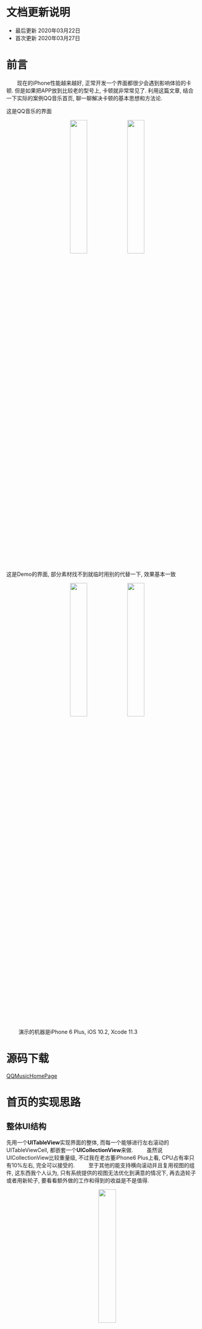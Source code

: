 # 文档更新说明
* 最后更新 2020年03月22日
* 首次更新 2020年03月27日

# 前言
　　现在的iPhone性能越来越好, 正常开发一个界面都很少会遇到影响体验的卡顿. 但是如果把APP放到比较老的型号上, 卡顿就非常常见了. 利用这篇文章, 结合一下实际的案例QQ音乐首页, 聊一聊解决卡顿的基本思想和方法论.

这是QQ音乐的界面
　　<div align=center>
　　<img src="http://blog.cocosdever.com/images/qq-music.jpg" width=30% /><img src="http://blog.cocosdever.com/images/qq-music2.jpg" width=30% />
　　</div>

这是Demo的界面, 部分素材找不到就临时用别的代替一下, 效果基本一致
　　<div align=center>
　　<img src="http://blog.cocosdever.com/images/qq-music-homepage.jpg" width=30% /><img src="http://blog.cocosdever.com/images/qq-music-homepage2.jpg" width=30% />
　　</div>
　　
演示的机器是iPhone 6 Plus, iOS 10.2, Xcode 11.3

# 源码下载

[QQMusicHomePage](https://github.com/cocos543/QQMusicHomePage)

# 首页的实现思路

## 整体UI结构

先用一个**UITableView**实现界面的整体, 而每一个能够进行左右滚动的UITableViewCell, 都嵌套一个**UICollectionView**来做. 
　　
虽然说UICollectionView比较重量级, 不过我在老古董iPhone6 Plus上看, CPU占有率只有10%左右, 完全可以接受的. 
　　
至于其他的能支持横向滚动并且复用视图的组件, 这东西我个人认为, 只有系统提供的视图无法优化到满意的情况下, 再去造轮子或者用新轮子, 要看看额外做的工作和得到的收益是不是值得.
　　
<div align=center>
　　<img src="http://blog.cocosdever.com/images/qq-music-ui-structure.jpg" width=30% />
</div>

## 布局方式

先用Auto Layout + XIB文件的形式开发视图. 自动布局相比手动布局, 好处就是速度快一些, 现在第一个版本用的是自动布局, 假如后面优化之后还有明显卡顿的话, 再考虑代码布局.

## 首页类型划分

### 顶部搜索框

QQ音乐的搜索框会随着页面向上移动而移动, 但是页面向下移动的时候, 搜索框则固定不动. 所以这里采用一个独立的UIView, 存放搜索框也左边的`音乐馆`**label**, 以及右边的Logo

<div align=center>
　　<img src="http://blog.cocosdever.com/images/qq-music-search.png" width=30% />
</div>

并且监听了TableView的`contentOffset`属性, 根据滚动的偏移量来设置搜索视图的位置. 这里用到了我之前做过的一个支持自动释放的便捷观察者类库 `"NSObject+CCEasyKVO.h"` , 有兴趣可以看代码.

### Banner

搜索框下面是一个可以左右滚动的Banner, 网上轮子很多, 这里就不重新做了.

### 固定内容的视图

这部分界面有5个图标, 因为是固定不变也不可以滚动的, 所以可以直接用普通的UIView或者UIStackView来做, 这里我直接用UICollectionView实现. 

再用另一个UITableVIewCell存放下方的`歌单新碟`, `数字专辑` 两个普通的UIView.
<div align=center>
　　<img src="http://blog.cocosdever.com/images/qq-music-function.png" width=30% /><img src="http://blog.cocosdever.com/images/qq-music-function-cell.png" width=10% />
</div>

### 横向瀑布流

`#话题部分` Topic是一个横向瀑布流视图, 采用自定义**UICollectionViewFlowLayout**实现.
<div align=center>
　　<img src="http://blog.cocosdever.com/images/qq-music-topic.gif" width=30% />
</div>

创建**TopicWalterfallFlowLayout**类, 继承自**UICollectionViewFlowLayout**, 重写`prepareLayout`方法, 算好每一个Topic的文本宽度并且缓存起来, 这样**TopicWalterfallFlowLayout**就可以算出全部**CollectionCell**的位置了. 效果如上图.

### 各种不同的CollectionViewCell

往下的可以横向滚动的视图都用UICollectionView实现, 其中分为多种不同的Cell. QQ音乐首页的Cell种类是后台配置的, 我这里只挑选其中几种实现, 其他的都是一样的道理.

<div align=center>
　　<img src="http://blog.cocosdever.com/images/qq-music-song-list.jpg" width=30% /><img src="http://blog.cocosdever.com/images/qq-music-movie.jpg" width=30% /><img src="http://blog.cocosdever.com/images/qq-music-vip.jpg" width=30% />
</div>

其中歌单的Cell, 因为要在图片上显示白色的文本, 所以我在图片上加了一个灰色渐变蒙版, 这样底部的数字看起来才会清晰. 不然遇到白色图片文字就看不清了. 另外两个Cell也是同理 不过截图没体现出来. 这些圆角都使用下面两行代码搞定

``` objc
self.maskV.layer.masksToBounds = YES;
self.maskV.layer.cornerRadius = 10.f;
```

到这里基本就把首页的UI结构介绍完毕了. 这个版本的代码可以从`tag v1`获取.

# 代码优化

兴匆匆地运行了一下`tag v1`代码, 在iPhone xs max上挺流畅的, 有点失望, 这不是没得优化吗😂.

换个手机, 在iPhone6p上跑了一下, 问题来了. 好卡, 略兴奋, 卡顿还挺严重的, 这种会影响到用户体验, 没优化好肯定不能上线的.

不过有一点让我觉得奇怪的是, 屏幕上显示的FPS一直是60, CPU占有率只有15%, 这种卡顿很容易让人猜出来是GPU处理不过来. 因为FPS指示器用的是`CADisplayLink`加一个整形变量实现的, 计算出`CADisplayLink`每秒调用的次数就是帧率. 既然这个FPS一直是60, 那么意味着CPU还是能处理的过来的.

借助性能调试工具Instruments中的Core animation, 可以看到真实的帧率.

<div align=center>
　　<img src="http://blog.cocosdever.com/images/qq-music-gup-v1.png" width=40% />
</div>

帧率在40帧左右, GPU使用率高达90%, 说明我猜的没错, 下面要做的事情就是平衡GPU和CPU的工作量.

下面分别从这两个角度来谈代码优化问题.

## GPU 优化

一说到优化, 很多人都知道圆角这些会影响性能, 可以用带圆角的图片啊, 用CGContext画带圆角图片之类的来取代对视图圆角的设置, 但是并不知道为什么要这么解决. 这会导致无法对出现的卡顿现象做比较深入的分析, 无法精准解决问题.

比如一开始我就对Topic部分带圆角的视图设置了`masksToBounds=YES` , 然后胡乱打开了光栅化等, 没有指导思想碰运气式地解决问题, 效率并不高.

GPU使用率过高, 常见的原因有下面几个
1. 太多纹理(texture)要处理, 比如一个View有太多子Layer.
2. 渲染的视图有阴影, 圆角.
3. Layer上有Mask.
4. View采用模糊显示, 比如用了UIVisualEffectView.
4. 栅格化(shouldRasterize)图层缓存命中率过低.

上面这几个比较常见. 

其中阴影,圆角, Mask, Effect, shouldRasterize这几个会触发GPU离屏渲染, 优化GPU的大部分方式, 就是如何处理好离屏渲染. 离屏渲染是GPU的性能杀手, 这里有必要去了解一下.

### iOS的渲染过程

从CPU计算好视图内容, 到显示在屏幕上给用户观看, iOS的UI渲染一共经历了下面几个过程.

<div align=center>
　　<img src="https://pic3.zhimg.com/80/v2-98077db5cb31318ec437f00762870142_1440w.jpg" width=50% />
</div>

我们的代码运行在Application层, CPU计算好视图信息(座标尺寸, 视图文本信息, 图层关系等), 会把数据提交到`Render Server`层, 接着进入GPU渲染, 再显示到屏幕上.  

> 实际过程比这个复杂, 可以找一下资料看看这个具体过程

### 什么是渲染? 光栅化?

一定要先搞明白什么叫**渲染**, 不然对这个渲染知识点只会是似懂非懂. 这里只讨论2D领域.

所谓的渲染, 粗鲁地说, 就是把几何图形, 图片数据, 文本等一大堆用来表达视图内容的东西, 计算成像素图(位图), 并且把像素图放到frame buffer中, 这个过程就叫渲染! 显示器就可以读取frame buffer的数据, 显示到屏幕上.

渲染里面经常看到光栅化这个词, 它指的是把几何图形像素化, 粗浅理解, 光栅化可以等同于渲染. 

这部分知识点应该足够我们做UI性能优化了...

> 看到一个很有意思的比喻, 如果把渲染比作做菜,  那么你起锅摆盘就是光栅化。

### 什么是GPU渲染, 什么是CPU渲染?

上面说的视图信息其实就是用的CALayer来表示, 由`Core Animation`这个框架负责传给GPU渲染(**硬件渲染**), 这就是为啥说用CALayer及其子类(CAShapeLayer等)来展示视图信息效率高, 因为它最后会由GPU渲染. 

而平时我们可能会自己用`CoreGraphics`这个框架, 创建一个图形上下文CGContext, 画啊画, 再得到一个UIImage, 赋值给layer.contents, 这个步骤其实就是我们自己手动用CPU渲染(**软件渲染**)出像素数据, 这样`Core Animation`就会直接把这个contents的内容放入到frame buffer中, 显示器直接读取frame buffer, 就可以把它里面一个一个像素打到屏幕上了.

<div align=center>
　　<img src="https://pic2.zhimg.com/80/v2-24394bcd0b84005553320df018e06999_1440w.jpg" width=50% />
</div>

当然渲染并不是一次完成, 比如一个视图有很多个子视图, 渲染的时候就要从最下层开始, 一层一层把视图内容渲染到frame buffer中, 这种方式, 称为**画家算法**.


> PS. 有关资料显示, iOS采用双缓冲技术, 实际上是有两个frame buffer, 用来加快渲染效率, 不管它有多少个, 原理都是一样. frame buffer(缓冲区), 就是一块内存区域, 用来存放即将显示到屏幕上的像素数据.

### 为什么会出现离屏渲染?

上面说到渲染就像在画画一样, 一层一层画, 前面画上去的东西就不能修改了. 

这就导致有些视图是无法直接渲染到frame buffer中, 比如有圆角, Mask, 阴影这些. 

**带圆角**需要裁剪的视图, 它的所有子视图也需要跟着裁剪, 要提高裁剪效率, 最好的做法就是把全部图层依次画到frame buffer中, 然后再裁剪. 不过前面已经说了, 画进去的东西就不能改了, 所以GPU只能在另一个地方开辟一个新的frame buffer用来存放临时的渲染结果, 然后再把最终结果复制到frame buffer. 这块新的frame buffer也叫离屏缓冲区, 自然这个过程就叫做离屏渲染了. 

可以看到, 离屏渲染需要GPU不停地切换工作环境, 从一个frame buffer切换到另一个frame buffer, GPU的工作环境称为上下文, 不停切换上下文, 会严重降低GPU的工作效率. 这块涉及到GPU的工作原理, 不是我的专业范围就不多说了.

<div align=center>
　　<img src="https://pic2.zhimg.com/80/v2-487022d244a9bdefbf03636f5c15ee89_1440w.jpg" width=40% />
</div>

**Mask**和**阴影**这些也是同个道理, 只有把全部视图都画好了, 才能知道裁剪的形状或者阴影的路径, 所以这个渲染的方式会转化成离屏渲染. 


<div align=center>
　　<img src="http://blog.cocosdever.com/images/qq-music-shadow-path.jpg" width=30% />
</div>

CALayer有个`shadowPath`, 设置好它GPU就可以事先知道阴影路径, 就不需要离屏渲染了. 可以看上图, 红色阴影就是用`shadowPath`实现的; 而圆角的设置, 如果不需要裁剪子视图的话, 把`masksToBounds`设置成NO, 也不会造成离屏渲染. 下文会讲到这个.

**注意, 不同版本iOS系统对渲染的处理会有差异, 如果能找到一次性渲染好视图的算法, 就不需要离屏了,  所以判断是不是离屏必须用专门的工具, 而不能单凭直觉**

### 开始优化 tag v1

上面这部分知识点, 是优化的核心指导思想.

开启离屏检测, 看看首页的渲染情况

    Debug->View Debugging->Rendering->Color Offscreen-Rendered Yellow

<div align=center>
　　<img src="http://blog.cocosdever.com/images/qq-music-offscreen-v1.jpg" width=30% />
</div>

和预期的一样, 所有圆角区域都是离屏渲染. 

尝试开启光栅化, 设置`CALayer.shouldRasterize=YES`, 这样视图只需要离屏渲染一次, 就会把内容缓存起来供下次使用, 提升性能.
<div align=center>
　　<img src="http://blog.cocosdever.com/images/qq-music-rasterize.jpg" width=30% />
</div>

开启光栅化后CollectionView里面的视图都是红色的, 说明光栅化后无法得到有效缓存,  这样实际上机器性能消耗, 并没有好处.

UITableView和UICollectionView这些视图, 都是在反复利用那几个Cell, 同时刷新Cell的内容, 这种会复用视图的, 就会不停更新Layer内容导致缓存命中率超低, 不适合开启光栅化.

所以通过光栅化并没法解决问题, 反而界面的帧率只剩下30了.

<div align=center>
　　<img src="http://blog.cocosdever.com/images/qq-music-gup-fps30.jpg" width=30% />
</div>

代码改回去, 继续优化,  先针对Topic Collection View优化.

观察一下, Topic 的每一个cell里面虽然也有圆角, 但是只包含了文本, 并没有图片,  显示圆角的背景色并不需要设置masksToBounds. 

官方说了这个问题, 指针对contents的圆角, 才需要设置masksToBounds.

>  Setting the radius to a value greater than 0.0 causes the layer to begin drawing rounded corners on its background. By default, the corner radius does not apply to the image in the layer’s contents property; it applies only to the background color and border of the layer. However, setting the masksToBounds property to true causes the content to be clipped to the rounded corners.
 
把Topic视图相关的`masksToBounds =YES`代码移除掉, 重新运行一下, 滚动到topic这个区间帧数明显提升, 代码可以看`tag v1.1`

### 开始优化 tag v1.1

开始优化各种带圆角图片的Cell. 这里的指导思想, 就是平衡CPU和GPU的使用率. 

**GPU不够, CPU来凑**.

iPhone6 Plus的GPU确实不怎么好, 圆角一多占有率飙升到90%了. 结合上面的知识点, 要做的事情就是把部分GPU的工作交给CPU处理. 

利用`CoreGraphics`框架, 使用CPU渲染带圆角的图片, 在设置给layer.contents, 同时关闭`masksToBounds`, 这样即可减轻GPU的工作量. 

这里我利用`YYAsyncLayer`来实现CPU异步渲染, `YYAsyncLayer`的原理很简单, 当layer需要display的时候, 开启一个异步线程, 创建**CGContextRef**画布, 用户可以在这个异步线程里把视图内容画到**CGContextRef**里, 然后`YYAsyncLayer`会在主线程帮你把渲染好的内容赋值给layer.contents.

`YYAsyncLayer`内部根据CPU核数定义了若干串行队列, 放到队列池里, 每次要渲染的时候就从池里一次按顺序取出一个串行队列, 异步执行`CoreGraphics`渲染代码, 这样做的好处就是能控制并发线程数. 不过我觉得用NSOperationQueue来实现就可以了, 没必要搞这么复杂. 

这个库还提供了一个事务类`YYTransaction`, 这个类在Runloop上注册了观察者, 当Runloop处于`kCFRunLoopBeforeWaiting`状态时触发, 优先级非常低, 适合在程序有空闲的时候处理业务逻辑, 后面CPU优化部分会用到.

这里我封装了一个支持异步CPU渲染圆角图片和灰色渐变的类**AsyncImageView** , 核心代码如下

``` objc
- (YYAsyncLayerDisplayTask *)newAsyncDisplayTask {
    // 在主线程访问bounds属性
    CGRect bounds = self.bounds;
    
    
    YYAsyncLayerDisplayTask *task = [YYAsyncLayerDisplayTask new];
    
    task.willDisplay = ^(CALayer *layer) {};

    task.display     = ^(CGContextRef context, CGSize size, BOOL (^isCancelled)(void)) {
        if (isCancelled()) return;

        CGContextAddPath(context, [UIBezierPath bezierPathWithRoundedRect:bounds cornerRadius:self.asyncCornerRadius].CGPath);

        // 注意必须在把图片绘制到上下文之前就切割好绘制区域. 否则切割只对后续的绘制生效, 对已经绘制好的图片不生效.
        CGContextClip(context);

        CGContextSaveGState(context);
        CGContextTranslateCTM(context, 0, bounds.size.height);
        CGContextScaleCTM(context, 1.0, -1.0);
        CGContextDrawImage(context, bounds, self.image.CGImage);
        CGContextRestoreGState(context);

        if (self.drawMask) {
            CGColorSpaceRef rgb = CGColorSpaceCreateDeviceRGB();

            CGGradientRef gradient = CGGradientCreateWithColorComponents(rgb, self->_colors, NULL, self.maskColors.count);
            CGContextDrawLinearGradient(context, gradient, CGPointMake(size.width / 2, 0), CGPointMake(size.width / 2, size.height), 0);
            CGGradientRelease(gradient);
            CGColorSpaceRelease(rgb);
        }
    };

    task.didDisplay = ^(CALayer *layer, BOOL finished) {};

    return task;
}
```

前面提到说QQ音乐首页会在图片上放一些白色的文本, 一开始的做法是添加一个灰色渐变的视图盖在图片上, 然后文本放灰色视图上.

这里我顺便给**AsyncImageView**类增加了绘制渐变蒙版的功能, 这样就不需要额外叠加灰色图层了, 能提高效率.

利用**AsyncImageView**替换掉UICollectionViewCell上的UIImageView.

<div align=center>
　　<img src="http://blog.cocosdever.com/images/qq-music-gup-fps58.jpg" width=30% />
</div>

现在竖向滚动的时候, GPU从45帧提高到55~59帧了, 肉眼只能偶尔看到轻微卡顿, 完全可以接受的. 已经到达上线标准了.

滚动时的CPU使用率从之前的15%提升30~50%, GPU从90%下降到28%左右. 

由此可见, 通过正确的指导思想, 确实让CPU核GPU的使用率更加平衡, 用户体验也会更好. 这个版本的代码可以在`tag v2.0`获得.

### GPU的其他优化

上面的优化主要是处理离屏渲染, 我觉得离屏渲染是GPU优化的重点, 工作量最少, 提升最大. 其他的优化, 可以从减少纹理的角度出发.

比如减少透明图层的使用. 能合并的图层, 可以先合并到一起. 比如下面这个界面, 是可以从图片的角度上, 直接提供一张图片即可
<div align=center>
　　<img src="http://blog.cocosdever.com/images/qq-music-layer-merge.jpg" width=30% />
</div>

但是这种操作工作量比较大, 首先要修改UICollectionViewCell的视图结构, 然后还要让服务器把两个图片合成一张, 或者在APP里, 找个主线程空闲时间把两个图合成一张再保存起来, 篇幅有限我就不做了, 如果你的程序优化了离屏渲染还是很卡, 那就有必要做了.

下面开始着手CPU优化, CPU优化也有很多指导思想.

## CPU 优化

### CPU的几种常见优化思路

在优化之前, 可以用Instruments工具里的Time Profiler时间分析工具, 很方便查看各行代码的CPU执行时间.

常见的CPU优化指导思想, 总结起来大概就是这两点, 

1. 时间不阔绰, 任务提前做, 就是**预处理**
2. 大事化小, 小事化了, 就是**拆分任务**

具体到编码上, 有下面几种方法

1. 文件资源提前加载, 就是**预加载**
2. 取消自动布局, 提前计算视图frame, 就是**预排版**
3. 提前缓存像素图, 供下次直接使用, 就是**预渲染**
4. 空间换时间, 就是**缓存**, 预渲染也属于缓存的一种.
4. 限制线程数, 就是**并发控制**
6. 代码布局, 放弃xib, StoryBoard,  就是**很麻烦**


保持界面流畅, 还要时刻注意不要在主线程上做太多事情, 主线程每一帧只有16.67ms.

此外应该还有其他, 比如对象的释放放到后台队列(这个在**YYAsyncLayer**里面可以看到**YYAsyncLayerGetReleaseQueue**), 其他的暂时想不到了.

### 开始优化 v2.0

有了指导思想, 下面开始用Time Profiler找一下哪些任务占用较多CPU资源, 如果能预处理的, 就先预处理. 

预处理的时候, 多利用runloop提供的观察者模式, 尽量把预处理的代码放到runloop即将休眠的时候处理, 而且每次只处理一个任务, 把任务拆分成多个子任务处理,  尽量避免在一帧的时间内做太多事情.

先关闭FPS视图, 避免Timer干扰分析.

运行程序
<div align=center>
　　<img src="http://blog.cocosdever.com/images/qq-music-start-main.jpg" width=40% /><img src="http://blog.cocosdever.com/images/qq-music-start-worker.jpg" width=40% />
</div>


 从程序启动后了1秒左右的时间里, 可以看到消耗CPU的地方几种在下面几个.
 
 1. 主线程主要工作量在TableViewCell和CollectionViewCell的加载
 2. 非主线程主要工作量是**AsyncImageView**的CPU渲染, **SDImageCache**的图片加载

<div align=center>
　　<img src="http://blog.cocosdever.com/images/qq-music-xib-load.jpg" width=30% /><img src="http://blog.cocosdever.com/images/qq-music-cgcontext-draw.jpg" width=30% /><img src="http://blog.cocosdever.com/images/qq-music-decode-image.jpg" width=30% />
</div>

通过Time Profiler的代码分析功能, 可以轻松看到具体的代码细节, 其中`SongListCell`中的UICollectionViewCell的xib文件的加载消耗26ms.

一个线程中的**AsyncImageView**的图片绘制占用了149ms, 阴影绘制占用了36ms.

一个线程中的**SDImageCache**缓存加载主要是在图片解码的地方, 消耗了119ms.

可以看出来, 首页消耗CPU的地方就是加载xib文件和图片解码, CPU渲染图片, 因为Dome比较简单, 所以这个情况是符合预期的.

图片解码这块已经使用了**SDWebImage**这个框架, 他把解码操作放到非主线程了, 如果要加载的图片是在磁盘中有的, 加载后在一个串行IO队列中解码, 这个不会有线程爆炸问题. 如果图片在磁盘没有的, 需要联网下载的, 下载和解码的逻辑被放到下载队列中执行, 最大并发数是6, 所以**SDWebImage**针对当前这个Demo来说, 不会有线程问题.

``` objc
_ioQueue = dispatch_queue_create("com.hackemist.SDWebImageCache", DISPATCH_QUEUE_SERIAL);

_downloadQueue = [NSOperationQueue new];
_downloadQueue.maxConcurrentOperationCount = _config.maxConcurrentDownloads; // 默认是6
_downloadQueue.name = @"com.hackemist.SDWebImageDownloader";
```

上线滚动和左右滚动, 都可以看到性能消耗的地方主要是对**AsyncImageView**的渲染. 滚动时加载Cell后会设置URL, 而AsyncImageView只要被设置了URL, 马上开始圆角Image的渲染, 同一个图片来回滚动会被重复渲染, 所以这个地方可以优化一下.

思路就是把URL作为key, 渲染出圆角的图片作为value, 一起保存到内存中. 同时在得到圆角的value后, 还要把**SDWebImage**从内存缓存里的相同URL的图片删除, 避免原图和圆角图同时存在内容, 浪费内存空间.

关于缓存类的选择, 我在**NSCache**, **YYCache**, **SDMemoryCache**中, 选择了**SDMemoryCache**. 原因就是这里暂时不需要追求极致性能, **SDMemoryCache**比较适合缓存图片.

创建内存缓存对象**AsyncImageCache**, 继承自**SDMemoryCache**, **SDMemoryCache**继承自**NSCache**, 它除了提供系统的缓存功能之外, 还特别适合缓存图片.

这是因为**SDMemoryCache**内部定义了一个**NSMapTable**类型的weakCache, MapTable支持对值弱引用, 这样做的好处就是如果系统发起内存警告时, 父类NSCache会把缓存释放掉, 这样用户从缓存里获取图片的时候, 如果在weakCache里还存在图片的话,  说明图片还显示在屏幕上, 这时候直接把屏幕上的图片写入缓存并返回即可, 效率更高.

``` objc
- (void)setImageURL:(NSURL *)imageURL {
    _imageURL = imageURL;

    UIImage *cacheImage = [AsyncImageCache.shareCache objectForKey:imageURL.absoluteString];
    if (cacheImage) {
        self.layer.contents = (id)cacheImage.CGImage;
    } else {
        __weak __typeof(self) wself = self;
        [SDWebImageManager.sharedManager loadImageWithURL:imageURL options:0 progress:nil completed:^(UIImage *_Nullable image, NSData *_Nullable data, NSError *_Nullable error, SDImageCacheType cacheType, BOOL finished, NSURL *_Nullable imageURL) {
            if (!error) {
                wself.image = image;
                [wself.layer setNeedsDisplay];
            }
        }];
    }
}

- (YYAsyncLayerDisplayTask *)newAsyncDisplayTask {
    // 在主线程访问bounds属性
    CGRect bounds = self.bounds;

    YYAsyncLayerDisplayTask *task = [YYAsyncLayerDisplayTask new];

    task.willDisplay = ^(CALayer *layer) {};

    task.display     =  略

    task.didDisplay = ^(CALayer *layer, BOOL finished) {
        if (finished) {
            UIImage *image = [UIImage imageWithCGImage:(__bridge CGImageRef)layer.contents];
            [AsyncImageCache.shareCache setObject:image forKey:self.imageURL.absoluteString];

            [SDWebImageManager.sharedManager.imageCache removeImageForKey:self.imageURL.absoluteString cacheType:SDImageCacheTypeMemory completion:nil];
        }
    };

    return task;
}
```

缓存好已渲染的图片后, 现在滚动时CPU基本保持在20%以下了. 界面相比之前更流畅了, 偶尔会有轻微卡顿.
<div align=center>
　　<img src="http://blog.cocosdever.com/images/qq-music-cache-image.jpg" width=60% />
</div>

这个版本的代码, 可以看 `tag v2.1`

# CPU的其他优化

其他优化, 比如把xib布局换成代码布局, 而且取消自动布局, 直接手动计算frame的大小, 再缓存好, 这样就不用在滚动的时候让CPU去计算了.

另外也可以考虑一下提前拉取首页图片的数据, 先渲染好并缓存起来, 这样滚动的时候就不需要再去计算了.

上面说的这些预处理预渲染, 可以使用**YYTransaction**这个对象, 里面封装好了runloop观察者, 在runloop快要休眠的时候, 一次性处理已经提交到静态`transactionSet`集合的**YYTransaction**对象.

当然也可以自己注册观察者, 然后弄一个队列, 每次runloop要休眠的时候就执行一下队头一个任务即可.

这些篇幅有限精力优先, 我就不做了, 本文如有错误, 还请指正谢谢.


# 参考文章
[关于iOS离屏渲染的深入研究](https://zhuanlan.zhihu.com/p/72653360)
[保持界面流畅的技巧](https://blog.ibireme.com/2015/11/12/smooth_user_interfaces_for_ios/)

